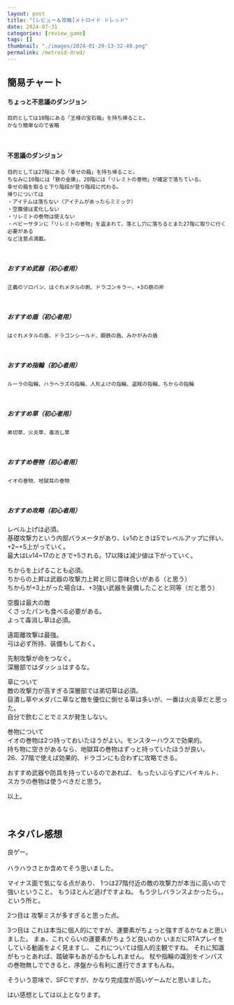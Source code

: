 ```yaml
---
layout: post
title: "[レビュー＆攻略]メトロイド ドレッド"
date: 2024-07-31
categories: [review_game]
tags: []
thumbnail: "./images/2024-01-29-13-32-40.png"
permalink: /metroid-dred/
---
```


## 簡易チャート  

#### ちょっと不思議のダンジョン
    目的としては10階にある「王様の宝石箱」を持ち帰ること。  
    かなり簡単なので省略  


<br>

#### 不思議のダンジョン
    目的としては27階にある「幸せの箱」を持ち帰ること。  
    ちなみに10階には「鉄の金庫」、20階には「リレミトの巻物」が確定で落ちている。  
    幸せの箱を取ると下り階段が登り階段に代わる。  
    帰りについては  
    ・アイテムは落ちない（アイテムがあったらミミック）
    ・空腹値は変化しない  
    ・リレミトの巻物は使えない
    ・ベビーサタンに「リレミトの巻物」を盗まれて、落とし穴に落ちるとまた27階に取りに行く必要がある  
    など注意点満載。  
    
<br>

##### おすすめ武器（初心者用）
    正義のソロバン、はぐれメタルの剣、ドラゴンキラー、+3の鉄の斧  

<br>

##### おすすめ盾（初心者用）
    はぐれメタルの盾、ドラゴンシールド、鋼鉄の盾、みかがみの盾  

<br>

##### おすすめ指輪（初心者用）
    ルーラの指輪、ハラヘラズの指輪、人形よけの指輪、盗賊の指輪、ちからの指輪  

<br>

##### おすすめ草（初心者用）
    弟切草、火炎草、毒消し草  
<br>

##### おすすめ巻物（初心者用）
    イオの巻物、地獄耳の巻物  
<br>

##### おすすめ攻略（初心者用）
レベル上げは必須。  
基礎攻撃力という内部パラメータがあり、Lv1のときは5でレベルアップに伴い、+2~+5上がっていく。  
最大はLv14~17のときで+5される。17以降は減少値は下がっていく。  
  
ちからを上げることも必須。  
ちからの上昇は武器の攻撃力上昇と同じ意味合いがある（と思う）  
ちからが+3上がった場合は、+3強い武器を装備したことと同等（だと思う）  
  
空腹は最大の敵  
くさったパンも食べる必要がある。  
よって毒消し草は必須。  
  
遠距離攻撃は最強。  
弓は必ず所持、装備もしておく。  
  
先制攻撃が命をつなぐ。  
深層部ではダッシュはするな。  
  
草について  
敵の攻撃力が高すぎる深層部では弟切草は必須。  
目潰し草やメダパニ草など敵を優位に倒せる草は多いが、一番は火炎草だと思った。  
自分で飲むことでミスが発生しない。  
  
巻物について  
イオの巻物は2つ持っておいたほうがよい。モンスターハウスで効果的。  
持ち物に空きがあるなら、地獄耳の巻物はずっと持っていたほうが良い。  
26、27階で使えば効果的、ドラゴンにも合わずに攻略できる。  
  
おすすめ武器や防具を持っているのであれば、
もったいぶらずにバイキルト、スカラの巻物は使うべきだと思う。  

以上。  
  

<br>

## ネタバレ感想  

良ゲー。  
<br>
ハラハラさとか含めてそう思いました。

マイナス面で気になる点があり、
1つは27階付近の敵の攻撃力が本当に高いので強いということ。
もうほとんど逃げですよね。
もう少しバランスよかったら。。という所と。

2つ目は
攻撃ミスが多すぎると思った点。

3つ目は
これは本当に個人的にですが、運要素がちょっと強すぎるかなぁと思いました。
まぁ、これぐらいの運要素がちょうど良いのか
いまだにRTAプレイをしている動画をよく見ますし、
これについては個人的主観ですね。
それに知識がもっとあれば、踏破率もあがるかもしれません。
杖や指輪の識別をインパスの巻物無しでできると、序盤から有利に進行できますもんね。

そういう意味で、SFCですが、かなり完成度が高いゲームだと思いました。

はい感想としては以上となります。
